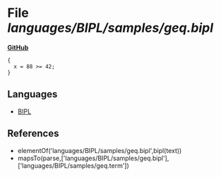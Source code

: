 # File _languages/BIPL/samples/geq.bipl_
**[GitHub](https://github.com/softlang/yas/blob/master/languages/BIPL/samples/geq.bipl)**
```
{
  x = 88 >= 42;
}
```

## Languages
* [BIPL](../languages/BIPL.md)

## References
* elementOf('languages/BIPL/samples/geq.bipl',bipl(text))
* mapsTo(parse,['languages/BIPL/samples/geq.bipl'],['languages/BIPL/samples/geq.term'])
